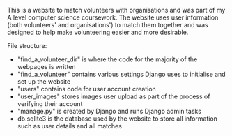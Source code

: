 This is a website to match volunteers with organisations and was part of my A level computer science coursework.
The website uses user information (both volunteers' and organisations') to match them together and was designed to help make volunteering easier and more desirable.

File structure:
* "find_a_volunteer_dir" is where the code for the majority of the webpages is written
* "find_a_volunteer" contains various settings Django uses to initialise and set up the website
* "users" contains code for user account creation
* "user_images" stores images user upload as part of the process of verifying their account
* "manage.py" is created by Django and runs Django admin tasks
* db.sqlite3 is the database used by the website to store all information such as user details and all matches
